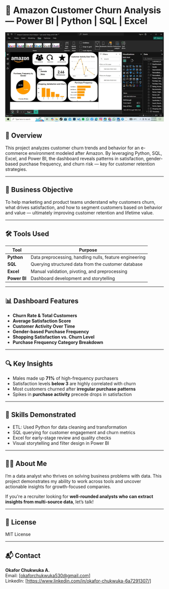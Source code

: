 # 🛒 Amazon Customer Churn Analysis — Power BI | Python | SQL | Excel

![Amazon Churn Dashboard](https://github.com/OkaforChukwuka/Amazon-Customer-Churn-Analysis-python-sql-excel-powerbi/blob/main/Screenshot%202025-06-09%20043624.jpg?raw=true)

## 📌 Overview
This project analyzes customer churn trends and behavior for an e-commerce environment modeled after Amazon. By leveraging Python, SQL, Excel, and Power BI, the dashboard reveals patterns in satisfaction, gender-based purchase frequency, and churn risk — key for customer retention strategies.

---

## 🎯 Business Objective
To help marketing and product teams understand why customers churn, what drives satisfaction, and how to segment customers based on behavior and value — ultimately improving customer retention and lifetime value.

---

## 🛠️ Tools Used

| Tool        | Purpose                                          |
|-------------|--------------------------------------------------|
| **Python**  | Data preprocessing, handling nulls, feature engineering |
| **SQL**     | Querying structured data from the customer database |
| **Excel**   | Manual validation, pivoting, and preprocessing   |
| **Power BI**| Dashboard development and storytelling           |

---

## 📊 Dashboard Features

- **Churn Rate & Total Customers**
- **Average Satisfaction Score**
- **Customer Activity Over Time**
- **Gender-based Purchase Frequency**
- **Shopping Satisfaction vs. Churn Level**
- **Purchase Frequency Category Breakdown**

---

## 🔍 Key Insights

- Males made up **71%** of high-frequency purchasers
- Satisfaction levels **below 3** are highly correlated with churn
- Most customers churned after **irregular purchase patterns**
- Spikes in **purchase activity** precede drops in satisfaction

---

## 🧠 Skills Demonstrated

- ETL: Used Python for data cleaning and transformation
- SQL querying for customer engagement and churn metrics
- Excel for early-stage review and quality checks
- Visual storytelling and filter design in Power BI

---

## 👨‍💼 About Me

I’m a data analyst who thrives on solving business problems with data. This project demonstrates my ability to work across tools and uncover actionable insights for growth-focused companies.

If you're a recruiter looking for **well-rounded analysts who can extract insights from multi-source data**, let’s talk!

---

## 📄 License

MIT License

---

## 📬 Contact

**Okafor Chukwuka A.**  
Email: [okaforchukwuka530@gmail.com]  
LinkedIn: [https://www.linkedin.com/in/okafor-chukwuka-6a7291307/]  
